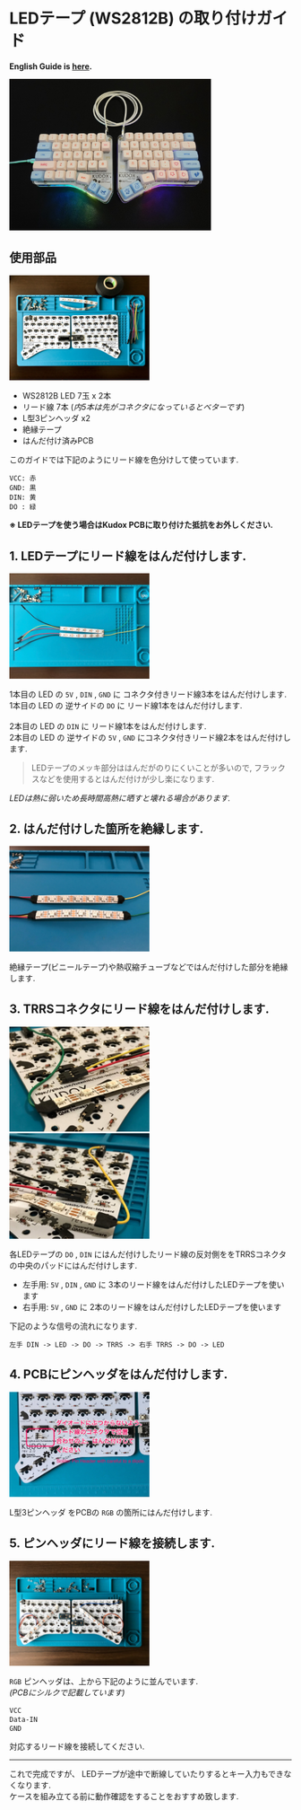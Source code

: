 # LEDテープ (WS2812B) の取り付けガイド

**English Guide is [here](LED.md).**

<div>
<img src="../../img/kudox-rev3-led.jpg" alt="kudox led image" width="360"/>
</div>

## 使用部品

<div>
<img src="../../img/led-parts.jpg" alt="led parts" width="250"/>
</div>

- WS2812B LED 7玉 x 2本
- リード線 7本 (*内5本は先がコネクタになっているとベターです*)
- L型3ピンヘッダ x2
- 絶縁テープ
- はんだ付け済みPCB


このガイドでは下記のようにリード線を色分けして使っています.
```
VCC: 赤
GND: 黒
DIN: 黄
DO : 緑
```

**※ LEDテープを使う場合はKudox PCBに取り付けた抵抗をお外しください.**

<div class="page"/>

## 1. LEDテープにリード線をはんだ付けします.

<div><img src="../../img/led-soldered.jpg" alt="led soldered" width="250"/></div>

1本目の LED の `5V` , `DIN` , `GND` に コネクタ付きリード線3本をはんだ付けします.  
1本目の LED の 逆サイドの `DO` に リード線1本をはんだ付けします.  
<br/>
2本目の LED の `DIN` に リード線1本をはんだ付けします.  
2本目の LED の 逆サイドの `5V` , `GND` にコネクタ付きリード線2本をはんだ付けします.  

> LEDテープのメッキ部分ははんだがのりにくいことが多いので, フラックスなどを使用するとはんだ付けが少し楽になります.

*LEDは熱に弱いため長時間高熱に晒すと壊れる場合があります.*  


## 2. はんだ付けした箇所を絶縁します.

<div><img src="../../img/led-insulation.jpg" alt="led insulation" width="250"/></div>

絶縁テープ(ビニールテープ)や熱収縮チューブなどではんだ付けした部分を絶縁します.  

<div class="page"/>

## 3. TRRSコネクタにリード線をはんだ付けします.

<div><img src="../../img/led-left.jpg" alt="led wired" width="250"/>&nbsp;&nbsp;<img src="../../img/led-right.jpg" alt="led wired" width="250"/></div>

各LEDテープの `DO` , `DIN` にはんだ付けしたリード線の反対側ををTRRSコネクタの中央のパッドにはんだ付けします.

- 左手用: `5V` , `DIN` , `GND` に 3本のリード線をはんだ付けしたLEDテープを使います
- 右手用: `5V` , `GND` に 2本のリード線をはんだ付けしたLEDテープを使います

下記のような信号の流れになります.  
```
左手 DIN -> LED -> DO -> TRRS -> 右手 TRRS -> DO -> LED
```

## 4. PCBにピンヘッダをはんだ付けします.

<div><img src="../../img/led-pin-header.jpg" alt="led pin header" width="250"/></div>

L型3ピンヘッダ をPCBの `RGB` の箇所にはんだ付けします.  

<div class="page"/>

## 5. ピンヘッダにリード線を接続します.
<div><img src="../../img/led-wired-rev3.jpg" alt="led wired" width="250"/></div>

`RGB` ピンヘッダは、上から下記のように並んでいます.  
*(PCBにシルクで記載しています)*

```
VCC
Data-IN
GND
```

対応するリード線を接続してください.

---

これで完成ですが、 LEDテープが途中で断線していたりするとキー入力もできなくなります.  
ケースを組み立てる前に動作確認をすることをおすすめ致します.


